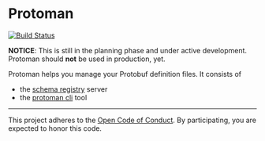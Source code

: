 # Protoman
[![Build Status](https://travis-ci.org/spotify/protoman.svg?branch=master)](https://travis-ci.org/spotify/protoman)

**NOTICE**: This is still in the planning phase and under active development. Protoman should **not** be used in production, yet.

Protoman helps you manage your Protobuf definition files. It consists of
 - the [schema registry](./registry) server
 - the [protoman cli](./cli) tool

---
This project adheres to the [Open Code of Conduct](https://github.com/spotify/code-of-conduct/blob/master/code-of-conduct.md). By participating, you are
expected to honor this code.
